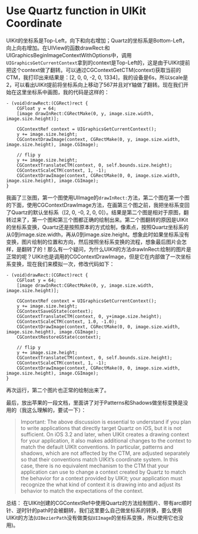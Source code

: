 # Use Quartz function in UIKit Coordinate

UIKit的坐标系是Top-Left，向下和向右增加；Quartz的坐标系是Bottom-Left，向上向右增加。在UIView的函数drawRect:和UIGraphicsBeginImageContextWithOptions中，调用`UIGraphicsGetCurrentContext`拿到的context是Top-Left的，这是由于UIKit提前把这个context做了翻转。可以通过CGContextGetCTM(context)获取当前的CTM，我打印出来结果是：[2, 0, 0, -2, 0, 1334]，我的设备是6s，所以scale是2，可以看出UIKit提前将坐标系向上移动了567并且对Y轴做了翻转。现在我们开始在这里坐标系中画图，我的代码是这样的：

```
- (void)drawRect:(CGRect)rect {
    CGFloat y = 64;
    [image drawInRect:CGRectMake(0, y, image.size.width, image.size.height)];
    
    CGContextRef context = UIGraphicsGetCurrentContext();
    y += image.size.height;
    CGContextDrawImage(context, CGRectMake(0, y, image.size.width, image.size.height), image.CGImage);
    
    // flip y
    y += image.size.height;
    CGContextTranslateCTM(context, 0, self.bounds.size.height);
    CGContextScaleCTM(context, 1, -1);
    CGContextDrawImage(context, CGRectMake(0, 0, image.size.width, image.size.height), image.CGImage);
}
```

我画了三张图，第一个图使用UIImage的`drawInRect:`方法，第二个图在第一个图的下面，使用CGContextDrawImage方法，在画第三个图之前，我把坐标系变回了Quartz的默认坐标系（[2, 0, -0, 2, 0, 0]）。结果是第二个图是相对于原图，翻转过来了，第一个图和第三个图都正确的绘制出来。第二个图翻转的原因是UIKit的坐标系变换，Quartz还是按照原本的方式绘制，像素点，按照Quartz坐标系的从0到image.size.width，再从0到image.size.height。想象此时如果坐标系没有变换，图片绘制的位置和方向，然后按照坐标系变换的流程，想象最后图片会怎样，是翻转了的！那么有一个疑问，为什么UIKit的方法drawInRect:绘制的图片是正常的呢？UIKit也是调用的CGContextDrawImage，但是它在内部做了一次坐标系变换，现在我们来模拟一次，修改代码如下：

```
- (void)drawRect:(CGRect)rect {
    CGFloat y = 64;
    [image drawInRect:CGRectMake(0, y, image.size.width, image.size.height)];
    
    CGContextRef context = UIGraphicsGetCurrentContext();
    y += image.size.height;
    CGContextSaveGState(context);
    CGContextTranslateCTM(context, 0, y+image.size.height);
    CGContextScaleCTM(context, 1.0, -1.0);
    CGContextDrawImage(context, CGRectMake(0, 0, image.size.width, image.size.height), image.CGImage);
    CGContextRestoreGState(context);
    
    // flip y
    y += image.size.height;
    CGContextTranslateCTM(context, 0, self.bounds.size.height);
    CGContextScaleCTM(context, 1, -1);
    CGContextDrawImage(context, CGRectMake(0, 0, image.size.width, image.size.height), image.CGImage);
}
```

再次运行，第二个图片也正常的绘制出来了。

最后，放出苹果的一段文档，里面讲了对于Patterns和Shadows做坐标变换是没用的（我这么理解的，要试一下）：

> Important: The above discussion is essential to understand if you plan to write applications that directly target Quartz on iOS, but it is not sufficient. On iOS 3.2 and later, when UIKit creates a drawing context for your application, it also makes additional changes to the context to match the default UIKIt conventions. In particular, patterns and shadows, which are not affected by the CTM, are adjusted separately so that their conventions match UIKit’s coordinate system. In this case, there is no equivalent mechanism to the CTM that your application can use to change a context created by Quartz to match the behavior for a context provided by UIKit; your application must recognize the what kind of context it is drawing into and adjust its behavior to match the expectations of the context.

总结：
在UIKit创建的CGContextRef中使用Quartz的方法绘制图片、带有arc顺时针、逆时针的path时会被翻转，我们这里要么自己做坐标系的转换，要么使用UIKit的方法(`UIBezierPath`没有做类似`UIImage`的坐标系变换，所以使用它也没用)。
